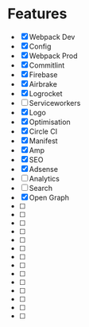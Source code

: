 # Features

- [x] Webpack Dev
- [x] Config
- [x] Webpack Prod
- [x] Commitlint
- [x] Firebase
- [x] Airbrake
- [x] Logrocket
- [ ] Serviceworkers
- [x] Logo
- [x] Optimisation
- [x] Circle CI
- [x] Manifest
- [x] Amp
- [x] SEO
- [x] Adsense
- [ ] Analytics
- [ ] Search
- [x] Open Graph
- [ ]
- [ ]
- [ ]
- [ ]
- [ ]
- [ ]
- [ ]
- [ ]
- [ ]
- [ ]
- [ ]
- [ ]
- [ ]
- [ ]